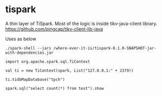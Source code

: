# tispark
A thin layer of TiSpark. Most of the logic is inside tikv-java-client library.
https://github.com/pingcap/tikv-client-lib-java


Uses as below
```
./spark-shell --jars /where-ever-it-is/tispark-0.1.0-SNAPSHOT-jar-with-dependencies.jar

import org.apache.spark.sql.TiContext

val ti = new TiContext(spark, List("127.0.0.1:" + 2379))

ti.tidbMapDatabase("tpch")

spark.sql("select count(*) from test").show
